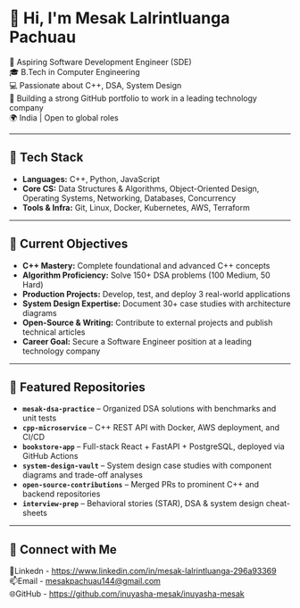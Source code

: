 # 👋 Hi, I'm Mesak Lalrintluanga Pachuau

🎯 Aspiring Software Development Engineer (SDE)  
🎓 B.Tech in Computer Engineering  
💻 Passionate about C++, DSA, System Design  
🚀 Building a strong GitHub portfolio to work in a leading technology company  
🌍 India | Open to global roles


---

## 🔧 Tech Stack

- **Languages:** C++, Python, JavaScript  
- **Core CS:** Data Structures & Algorithms, Object-Oriented Design, Operating Systems, Networking, Databases, Concurrency  
- **Tools & Infra:** Git, Linux, Docker, Kubernetes, AWS, Terraform  

---

## 📌 Current Objectives

- **C++ Mastery:** Complete foundational and advanced C++ concepts  
- **Algorithm Proficiency:** Solve 150+ DSA problems (100 Medium, 50 Hard)  
- **Production Projects:** Develop, test, and deploy 3 real-world applications  
- **System Design Expertise:** Document 30+ case studies with architecture diagrams  
- **Open-Source & Writing:** Contribute to external projects and publish technical articles  
- **Career Goal:** Secure a Software Engineer position at a leading technology company  

---

## 📂 Featured Repositories

- **`mesak-dsa-practice`** – Organized DSA solutions with benchmarks and unit tests  
- **`cpp-microservice`** – C++ REST API with Docker, AWS deployment, and CI/CD  
- **`bookstore-app`** – Full-stack React + FastAPI + PostgreSQL, deployed via GitHub Actions  
- **`system-design-vault`** – System design case studies with component diagrams and trade-off analyses  
- **`open-source-contributions`** – Merged PRs to prominent C++ and backend repositories  
- **`interview-prep`** – Behavioral stories (STAR), DSA & system design cheat-sheets  

---

## 🔗 Connect with Me

💼Linkedn - https://www.linkedin.com/in/mesak-lalrintluanga-296a93369  
📫Email   - mesakpachuau144@gmail.com  
🌐GitHub  - https://github.com/inuyasha-mesak/inuyasha-mesak
